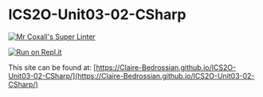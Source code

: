 # ICS2O-Unit03-02-CSharp

[![Mr Coxall's Super Linter](https://github.com/Claire-Bedrossian/ICS2O-Unit03-02-CSharp/workflows/Mr%20Coxall's%20Super%20Linter/badge.svg)](https://github.com/Claire-Bedrossian/ICS2O-Unit03-02-CSharp/actions)

[![Run on Repl.it](https://repl.it/badge/github/Claire-Bedrossian/ICS2O-Unit03-02-CSharp)](https://repl.it/github/Claire-Bedrossian/ICS2O-Unit03-02-CSharp)

This site can be found at: [https://Claire-Bedrossian.github.io/ICS2O-Unit03-02-CSharp/](https://Claire-Bedrossian.github.io/ICS2O-Unit03-02-CSharp/)
